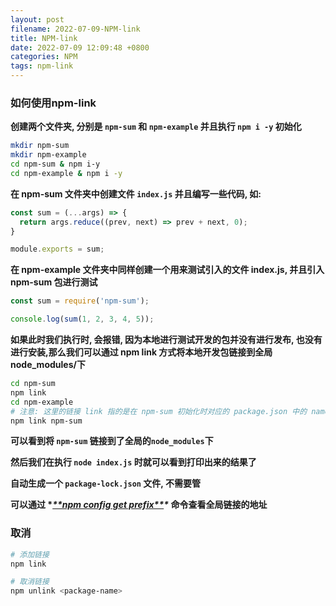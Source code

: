 ```yaml
---
layout: post
filename: 2022-07-09-NPM-link
title: NPM-link
date: 2022-07-09 12:09:48 +0800
categories: NPM
tags: npm-link
---
```




### 如何使用npm-link

**创建两个文件夹, 分别是 `npm-sum` 和 `npm-example` 并且执行 `npm i -y` 初始化**

```bash
mkdir npm-sum
mkdir npm-example
cd npm-sum & npm i-y
cd npm-example & npm i -y
```

**在 npm-sum 文件夹中创建文件 `index.js` 并且编写一些代码, 如:**

```typescript
const sum = (...args) => {
  return args.reduce((prev, next) => prev + next, 0);
}

module.exports = sum;
```

**在 npm-example 文件夹中同样创建一个用来测试引入的文件 index.js, 并且引入 npm-sum 包进行测试**

```typescript
const sum = require('npm-sum');

console.log(sum(1, 2, 3, 4, 5));
```

**如果此时我们执行时, 会报错, 因为本地进行测试开发的包并没有进行发布, 也没有进行安装,那么我们可以通过 npm link 方式将本地开发包链接到全局 node_modules/下**

```bash
cd npm-sum
npm link
cd npm-example
# 注意: 这里的链接 link 指的是在 npm-sum 初始化时对应的 package.json 中的 name, 如果不一致可能是不生效
npm link npm-sum
```

**可以看到将 `npm-sum` 链接到了全局的`node_modules`下**

**然后我们在执行 `node index.js` 时就可以看到打印出来的结果了**

**自动生成一个 `package-lock.json` 文件, 不需要管**

**可以通过 \**[\*\*npm config get prefix\*\*](https://links.jianshu.com/go?to=https%3A%2F%2Fdocs.npmjs.com%2Fmisc%2Fconfig%23global)\** 命令查看全局链接的地址**

### 取消

```bash
# 添加链接
npm link

# 取消链接
npm unlink <package-name>
```